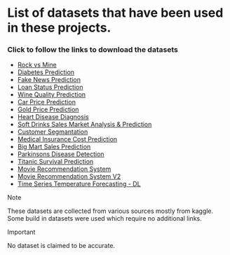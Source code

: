 # List of datasets that have been used in these projects.

### Click to follow the links to download the datasets

- [Rock vs Mine](https://drive.google.com/file/d/12jHI9TzuCxQyOjdLnJmsT-LTWZ0PEKI5/view?usp=sharing)
- [Diabetes Prediction](https://drive.google.com/file/d/1V3w1SuRmYbURCdhSRPdFkAdPdeezR_X0/view?usp=sharing)
- [Fake News Prediction](https://drive.google.com/file/d/1ps_nI73hxCcuGwkaK8dO4V3tRGcJj5_6/view?usp=sharing)
- [Loan Status Prediction](https://drive.google.com/file/d/1kcfjnS-7PRcI0Q4B4-06m8YBM_j9I8X-/view?usp=sharing)
- [Wine Quality Prediction](https://drive.google.com/file/d/1Y6_siTnjHoBGG6BhSIf7GpCkSLEZ6IHL/view?usp=sharing)
- [Car Price Prediction](https://drive.google.com/file/d/130mqLrDJV-Q3-xgxUhAHGxZLse5jcv-e/view?usp=sharing)
- [Gold Price Prediction](https://drive.google.com/file/d/1ADPTsWGvbHcAr-av35ZpCpl_N8zMSjh3/view?usp=sharing)
- [Heart Disease Diagnosis](https://drive.google.com/file/d/19vxKBYDoOgZjVtz7UZaQn0fxoXF6UBDj/view?usp=sharing)
- [Soft Drinks Sales Market Analysis & Prediction](https://drive.google.com/file/d/1FnX3nwHGqeHTiOAQ4UNDX4_yp1jRyjAh/view?usp=sharing)
- [Customer Segmantation](https://drive.google.com/file/d/17APzqEl4kAlsoA8tvLUD9axW2sWLsxc9/view?usp=sharing)
- [Medical Insurance Cost Prediction](https://drive.google.com/file/d/1hKbUxWqKkr3WKcHHX5NAjR1RehExOpCl/view?usp=sharing)
- [Big Mart Sales Prediction](https://drive.google.com/drive/folders/1xH5aIwgRMSBUfMrhLTqKPLXSMl4YHO8N?usp=sharing)
- [Parkinsons Disease Detection](https://drive.google.com/file/d/1KmEb29xxd_R3TakxUNQARAaoiM5dgZ4Y/view?usp=sharing)
- [Titanic Survival Prediction](https://drive.google.com/file/d/1_HzYbbDQ7wZPp6oF8PY4tkbQsH4uyf43/view?usp=sharing)
- [Movie Recommendation System](https://drive.google.com/file/d/10Sl7Eil46X4ugk1FI270PFzIyViNCDtx/view?usp=sharing)
- [Movie Recommendation System V2](https://drive.google.com/drive/folders/1Nx35Nb-jRrPBnkZ4xvXrRv4tVtwO3coA?usp=sharing)
- [Time Series Temperature Forecasting - DL](https://drive.google.com/file/d/1qP5J62YlQi6975lEQeZnkwxa_D9nNS-d/view?usp=sharing)

> [!NOTE]
> These datasets are collected from various sources mostly from kaggle. Some build in datasets were used which require no additional links.

> [!IMPORTANT]
> No dataset is claimed to be accurate.
